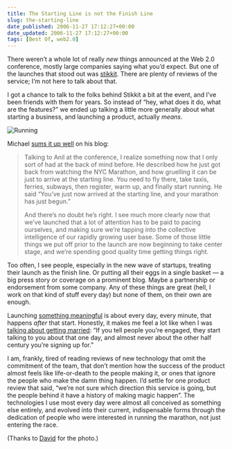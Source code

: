 ```yaml
---
title: The Starting Line is not the Finish Line
slug: the-starting-line
date_published: 2006-11-27 17:12:27+00:00
date_updated: 2006-11-27 17:12:27+00:00
tags: [Best Of, web2.0]
---
```

There weren’t a whole lot of really *new* things announced at the Web 2.0 conference, mostly large companies saying what you’d expect. But one of the launches that stood out was [stikkit](http://www.stikkit.com/). There are plenty of reviews of the service; I’m not here to talk about that.

I got a chance to talk to the folks behind Stikkit a bit at the event, and I’ve been friends with them for years. So instead of “hey, what does it do, what are the features?” we ended up talking a little more generally about what starting a business, and launching a product, actually *means*.

![Running](/images/running-stripe.jpg)

Michael [sums it up well](http://www.michaelbuffington.com/articles/2006/11/10/stikkit-is-go) on his blog:

> Talking to Anil at the conference, I realize something now that I only sort of had at the back of mind before. He described how he just got back from watching the NYC Marathon, and how gruelling it can be just to arrive at the starting line. You need to fly there, take taxis, ferries, subways, then register, warm up, and finally start running. He said “You’ve just now arrived at the starting line, and your marathon has just begun.”
> 
> And there’s no doubt he’s right. I see much more clearly now that we’ve launched that a lot of attention has to be paid to pacing ourselves, and making sure we’re tapping into the collective intelligence of our rapidly growing user base. Some of those little things we put off prior to the launch are now beginning to take center stage, and we’re spending good quality time getting things right.

Too often, I see people, especially in the new wave of startups, treating their launch as the finish line. Or putting all their eggs in a single basket — a big press story or coverage on a prominent blog. Maybe a partnership or endorsement from some company. Any of these things are great (hell, I work on that kind of stuff every day) but none of them, on their own are enough.

Launching [something meaningful](/2006/07/05/making_somethin) is about every day, every minute, that happens *after* that start. Honestly, it makes me feel a lot like when I was [talking about getting married](/2005/10/31/we_got_married): “If you tell people you’re engaged, they start talking to you about that one day, and almost never about the other half century you’re signing up for.”

I am, frankly, tired of reading reviews of new technology that omit the commitment of the team, that don’t mention how the success of the product almost feels like life-or-death to the people making it, or ones that ignore the people who make the damn thing happen. I’d settle for one product review that said, “we’re not sure which direction this service is going, but the people behind it have a history of making magic happen”. The technologies I use most every day were almost all conceived as something else entirely, and evolved into their current, indispensable forms through the dedication of people who were interested in running the marathon, not just entering the race.

(Thanks to [David](http://www.flickr.com/photos/cdm/84202849/) for the photo.)
